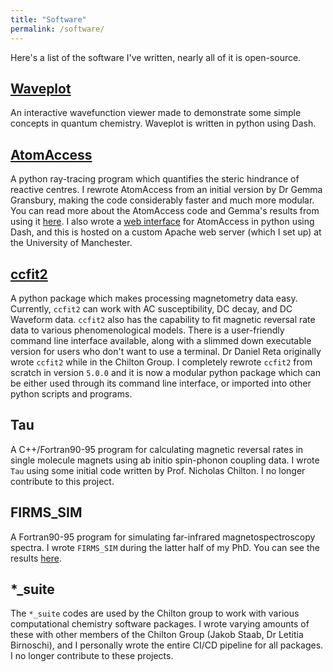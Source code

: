 ```yaml
---
title: "Software"
permalink: /software/
---
```


Here's a list of the software I've written, nearly all of it is open-source.

[Waveplot](https://www.waveplot.com/)
--------

An interactive wavefunction viewer made to demonstrate some simple concepts in quantum chemistry. Waveplot is written in python using Dash.

[AtomAccess](https://pypi.org/project/atom-access)
-----------------

A python ray-tracing program which quantifies the steric hindrance of reactive centres. I rewrote AtomAccess from an initial version by Dr Gemma Gransbury,
making the code considerably faster and much more modular. You can read more about the AtomAccess code and Gemma's results from using it [here](https://chemrxiv.org/engage/chemrxiv/article-details/63fc7370897b18336f2f9bd8). I also wrote a [web interface](https://magnetism-tools.manchester.ac.uk/apps/atom_access_app) for AtomAccess in python using Dash, and this is hosted on a custom Apache web server (which I set up) at the University of Manchester.

[ccfit2](https://pypi.org/project/ccfit2/)
-------

A python package which makes processing magnetometry data easy. Currently, `ccfit2` can work with AC susceptibility, DC decay, and DC Waveform data.
`ccfit2` also has the capability to fit magnetic reversal rate data to various phenomenological models. There is a user-friendly command line interface available,
along with a slimmed down executable version for users who don't want to use a terminal. Dr Daniel Reta originally wrote `ccfit2` while in the Chilton Group. I completely rewrote `ccfit2` from scratch in version `5.0.0` and it is now a modular python package which can be either used through its command line interface, or imported into other python scripts and programs.

Tau
---

A C++/Fortran90-95 program for calculating magnetic reversal rates in single molecule magnets using ab initio spin-phonon coupling data. I wrote `Tau` using some initial code
written by Prof. Nicholas Chilton. I no longer contribute to this project.

FIRMS_SIM
---------

A Fortran90-95 program for simulating far-infrared magnetospectroscopy spectra. I wrote `FIRMS_SIM` during the latter half of my PhD. You can see the results [here](https://www.nature.com/articles/s41467-022-28352-2).


*_suite
---------

The `*_suite` codes are used by the Chilton group to work with various computational chemistry software packages. I wrote varying amounts of these with other members of the Chilton Group
(Jakob Staab, Dr Letitia Birnoschi), and I personally wrote the entire CI/CD pipeline for all packages. I no longer contribute to these projects.